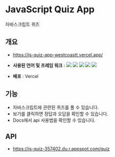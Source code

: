 # JavaScript Quiz App

자바스크립트 퀴즈

## 개요

- https://js-quiz-app-westcoastt.vercel.app/

- **사용된 언어 및 프레임 워크** :
  <img src="https://img.shields.io/badge/react-61DAFB?style=for-the-badge&logo=react&logoColor=black"> <img src="https://img.shields.io/badge/node.js-339933?style=for-the-badge&logo=Node.js&logoColor=white"> <img src="https://img.shields.io/badge/express-000000?style=for-the-badge&logo=express&logoColor=white"> <img src="https://img.shields.io/badge/bootstrap-7952B3?style=for-the-badge&logo=bootstrap&logoColor=white"> <img src="https://img.shields.io/badge/mongoDB-47A248?style=for-the-badge&logo=MongoDB&logoColor=white">
- **배포** : Vercel

## 기능

- 자바스크립트에 관련된 퀴즈를 풀 수 있습니다.
- 보기를 클릭하면 정답과 오답을 확인할 수 있습니다.
- Docs에서 api 사용법을 확인할 수 있습니다.

## API

- https://js-quiz-357402.du.r.appspot.com/quiz
